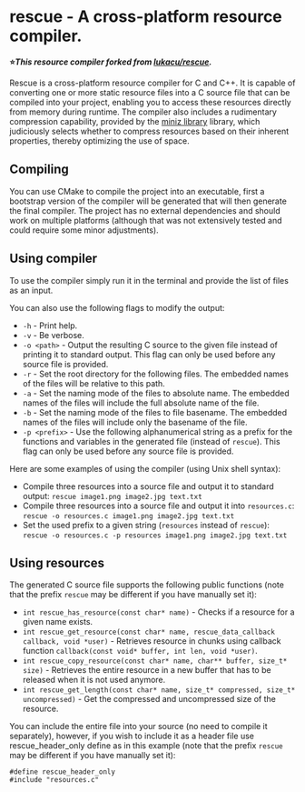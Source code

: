 # rescue - A cross-platform resource compiler.

**⭐*This resource compiler forked from [lukacu/rescue](https://github.com/lukacu/rescue).***

Rescue is a cross-platform resource compiler for C and C++. It is capable of converting one or more static resource files into a C source file
that can be compiled into your project, enabling you to access these resources directly from memory during runtime. The compiler also includes a
rudimentary compression capability, provided by the [miniz library](https://code.google.com/p/miniz/) library, which judiciously selects whether
to compress resources based on their inherent properties, thereby optimizing the use of space.

## Compiling

You can use CMake to compile the project into an executable, first a bootstrap version of the compiler will be generated that will then generate the final compiler. The project has no external dependencies and should work on multiple platforms (although that was not extensively tested and could require some minor adjustments).

## Using compiler

To use the compiler simply run it in the terminal and provide the list of files as an input.

You can also use the following flags to modify the output:

 * `-h` - Print help.
 * `-v` - Be verbose.
 * `-o <path>` - Output the resulting C source to the given file instead of printing it to standard output. This flag can only be used before any source file is provided.
 * `-r` - Set the root directory for the following files. The embedded names of the files will be relative to this path.
 * `-a` - Set the naming mode of the files to absolute name. The embedded names of the files will include the full absolute name of the file.
 * `-b` - Set the naming mode of the files to file basename. The embedded names of the files will include only the basename of the file.
 * `-p <prefix>` - Use the following alphanumerical string as a prefix for the functions and variables in the generated file (instead of `rescue`). This flag can only be used before any source file is provided.

Here are some examples of using the compiler (using Unix shell syntax):

 * Compile three resources into a source file and output it to standard output: `rescue image1.png image2.jpg text.txt`
 * Compile three resources into a source file and output it into `resources.c`: `rescue -o resources.c image1.png image2.jpg text.txt`
 * Set the used prefix to a given string (`resources` instead of `rescue`): `rescue -o resources.c -p resources image1.png image2.jpg text.txt`

## Using resources

The generated C source file supports the following public functions (note that the prefix `rescue` may be different if you have manually set it):

 * `int rescue_has_resource(const char* name)` - Checks if a resource for a given name exists.
 * `int rescue_get_resource(const char* name, rescue_data_callback callback, void *user)` - Retrieves resource in chunks using callback function `callback(const void* buffer, int len, void *user)`.
 * `int rescue_copy_resource(const char* name, char** buffer, size_t* size)` - Retrieves the entire resource in a new buffer that has to be released when it is not used anymore.
 * `int rescue_get_length(const char* name, size_t* compressed, size_t* uncompressed)` - Get the compressed and uncompressed size of the resource.

You can include the entire file into your source (no need to compile it separately), however, if you wish to include it as a header file use rescue_header_only define as in this example (note that the prefix `rescue` may be different if you have manually set it):

```
#define rescue_header_only
#include "resources.c"
```


